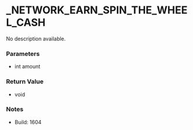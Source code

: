 # _NETWORK_EARN_SPIN_THE_WHEEL_CASH

No description available.

### Parameters
* int amount

### Return Value
* void

### Notes
* Build: 1604

